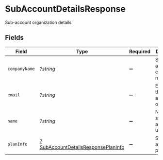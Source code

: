 # SubAccountDetailsResponse

Sub-account organization details


## Fields

| Field                                                                                          | Type                                                                                           | Required                                                                                       | Description                                                                                    |
| ---------------------------------------------------------------------------------------------- | ---------------------------------------------------------------------------------------------- | ---------------------------------------------------------------------------------------------- | ---------------------------------------------------------------------------------------------- |
| `companyName`                                                                                  | *?string*                                                                                      | :heavy_minus_sign:                                                                             | Sub-account company name                                                                       |
| `email`                                                                                        | *?string*                                                                                      | :heavy_minus_sign:                                                                             | Email id of the sub-account organization                                                       |
| `name`                                                                                         | *?string*                                                                                      | :heavy_minus_sign:                                                                             | Name of the sub-account user                                                                   |
| `planInfo`                                                                                     | [?SubAccountDetailsResponsePlanInfo](../../models/shared/SubAccountDetailsResponsePlanInfo.md) | :heavy_minus_sign:                                                                             | Sub-account plan details                                                                       |